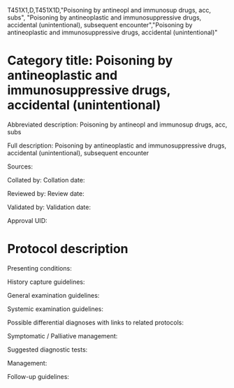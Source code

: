 T451X1,D,T451X1D,"Poisoning by antineopl and immunosup drugs, acc, subs", "Poisoning by antineoplastic and immunosuppressive drugs, accidental (unintentional), subsequent encounter","Poisoning by antineoplastic and immunosuppressive drugs, accidental (unintentional)"
# Category title: Poisoning by antineoplastic and immunosuppressive drugs, accidental (unintentional)

Abbreviated description: Poisoning by antineopl and immunosup drugs, acc, subs

Full description: Poisoning by antineoplastic and immunosuppressive drugs, accidental (unintentional), subsequent encounter

Sources:

Collated by:
Collation date:

Reviewed by:
Review date:

Validated by:
Validation date:

Approval UID:

# Protocol description

Presenting conditions:

History capture guidelines:

General examination guidelines:

Systemic examination guidelines:

Possible differential diagnoses with links to related protocols:

Symptomatic / Palliative management:

Suggested diagnostic tests:

Management:

Follow-up guidelines:
